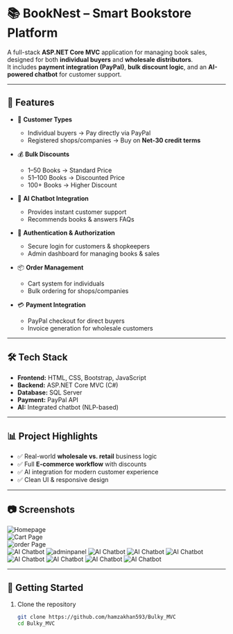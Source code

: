 # 📚 BookNest – Smart Bookstore Platform  

A full-stack **ASP.NET Core MVC** application for managing book sales, designed for both **individual buyers** and **wholesale distributors**.  
It includes **payment integration (PayPal)**, **bulk discount logic**, and an **AI-powered chatbot** for customer support.  

---

## 🚀 Features

- 👤 **Customer Types**  
  - Individual buyers → Pay directly via PayPal  
  - Registered shops/companies → Buy on **Net-30 credit terms**  

- 💰 **Bulk Discounts**  
  - 1–50 Books → Standard Price  
  - 51–100 Books → Discounted Price  
  - 100+ Books → Higher Discount  

- 🤖 **AI Chatbot Integration**  
  - Provides instant customer support  
  - Recommends books & answers FAQs  

- 🔐 **Authentication & Authorization**  
  - Secure login for customers & shopkeepers  
  - Admin dashboard for managing books & sales  

- 📦 **Order Management**  
  - Cart system for individuals  
  - Bulk ordering for shops/companies  

- 💳 **Payment Integration**  
  - PayPal checkout for direct buyers  
  - Invoice generation for wholesale customers  

---

## 🛠️ Tech Stack

- **Frontend:** HTML, CSS, Bootstrap, JavaScript  
- **Backend:** ASP.NET Core MVC (C#)  
- **Database:** SQL Server  
- **Payment:** PayPal API  
- **AI:** Integrated chatbot (NLP-based)  

---

## 📊 Project Highlights  

- ✅ Real-world **wholesale vs. retail** business logic  
- ✅ Full **E-commerce workflow** with discounts  
- ✅ AI integration for modern customer experience  
- ✅ Clean UI & responsive design  

---

## 📷 Screenshots  

![Homepage](Asset/HomePage.png)  
![Cart Page](Asset/cart.png)  
![order Page](Asset/orderlist.png)  
![AI Chatbot](Asset/chatbot.png)
![adminpanel](Asset/adminpanel.png)
![AI Chatbot](Asset/adminportal.png)
![AI Chatbot](Asset/product.png)
![AI Chatbot](Asset/shippingdetails.png)
![AI Chatbot](Asset/bookcategory.png)
![AI Chatbot](Asset/Company.png)
![AI Chatbot](Asset/paynentintegration.png)
![AI Chatbot](Asset/paypal.png)





---

## 📌 Getting Started  

1. Clone the repository  
   ```bash
   git clone https://github.com/hamzakhan593/Bulky_MVC
   cd Bulky_MVC
